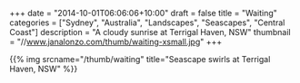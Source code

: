 +++
date = "2014-10-01T06:06:06+10:00"
draft = false
title = "Waiting"
categories = ["Sydney", "Australia", "Landscapes", "Seascapes", "Central Coast"]
description = "A cloudy sunrise at Terrigal Haven, NSW"
thumbnail = "//www.janalonzo.com/thumb/waiting-xsmall.jpg"
+++

{{% img srcname="/thumb/waiting" title="Seascape swirls at Terrigal Haven, NSW" %}}
